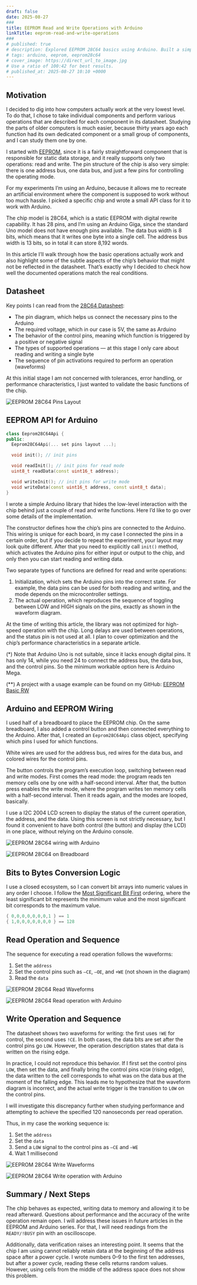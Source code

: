 ```yaml
---
draft: false
date: 2025-08-27
###
title: EEPROM Read and Write Operations with Arduino
linkTitle: eeprom-read-and-write-operations
###
# published: true
# description: Explored EEPROM 28C64 basics using Arduino. Built a simple API to hide low-level pin control. Verified read/write operations, though some datasheet waveforms don’t match practice. Used breadboard, button, and LCD for control and display. Performance, timing accuracy, and data retention issues remain for future study.
# tags: arduino, eeprom, eeprom28c64
# cover_image: https://direct_url_to_image.jpg
# Use a ratio of 100:42 for best results.
# published_at: 2025-08-27 10:10 +0000
---
```


## Motivation

I decided to dig into how computers actually work at the very lowest level. To do that, I chose to take individual components and perform various operations that are described for each component in its datasheet. Studying the parts of older computers is much easier, because thirty years ago each function had its own dedicated component or a small group of components, and I can study them one by one.

I started with [EEPROM](https://en.wikipedia.org/wiki/EEPROM), since it is a fairly straightforward component that is responsible for static data storage, and it really supports only two operations: read and write. The pin structure of the chip is also very simple: there is one address bus, one data bus, and just a few pins for controlling the operating mode.

For my experiments I’m using an Arduino, because it allows me to recreate an artificial environment where the component is supposed to work without too much hassle. I picked a specific chip and wrote a small API class for it to work with Arduino.

The chip model is 28C64, which is a static EEPROM with digital rewrite capability. It has 28 pins, and I’m using an Arduino Giga, since the standard Uno model does not have enough pins available. The data bus width is 8 bits, which means that it writes one byte into a single cell. The address bus width is 13 bits, so in total it can store 8,192 words.

In this article I’ll walk through how the basic operations actually work and also highlight some of the subtle aspects of the chip’s behavior that might not be reflected in the datasheet. That’s exactly why I decided to check how well the documented operations match the real conditions.


## Datasheet

Key points I can read from the [28C64 Datasheet](https://ww1.microchip.com/downloads/en/devicedoc/doc0001h.pdf):
* The pin diagram, which helps us connect the necessary pins to the Arduino
* The required voltage, which in our case is 5V, the same as Arduino
* The behavior of the control pins, meaning which function is triggered by a positive or negative signal
* The types of supported operations — at this stage I only care about reading and writing a single byte
* The sequence of pin activations required to perform an operation (waveforms)

At this initial stage I am not concerned with tolerances, error handling, or performance characteristics, I just wanted to validate the basic functions of the chip.

![EEPROM 28C64 Pins Layout](https://dev-to-uploads.s3.amazonaws.com/uploads/articles/adnogiscdhmtyco5602f.png)


## EEPROM API for Arduino

```cpp
class Eeprom28C64Api {
public:
  Eeprom28C64Api(... set pins layout ...);

  void init(); // init pins

  void readInit(); // init pins for read mode
  uint8_t readData(const uint16_t address);

  void writeInit(); // init pins for write mode
  void writeData(const uint16_t address, const uint8_t data);
}
```

I wrote a simple Arduino library that hides the low-level interaction with the chip behind just a couple of read and write functions. Here I’d like to go over some details of the implementation.

The constructor defines how the chip’s pins are connected to the Arduino. This wiring is unique for each board, in my case I connected the pins in a certain order, but if you decide to repeat the experiment, your layout may look quite different. After that you need to explicitly call `init()` method, which activates the Arduino pins for either input or output to the chip, and only then you can start reading and writing data.

Two separate types of functions are defined for read and write operations:
1. Initialization, which sets the Arduino pins into the correct state. For example, the data pins can be used for both reading and writing, and the mode depends on the microcontroller settings.
2. The actual operation, which reproduces the sequence of toggling between LOW and HIGH signals on the pins, exactly as shown in the waveform diagram.

At the time of writing this article, the library was not optimized for high-speed operation with the chip. Long delays are used between operations, and the status pin is not used at all. I plan to cover optimization and the chip’s performance characteristics in a separate article.

(*) Note that Arduino Uno is not suitable, since it lacks enough digital pins. It has only 14, while you need 24 to connect the address bus, the data bus, and the control pins. So the minimum workable option here is Arduino Mega.

(**) A project with a usage example can be found on my GitHub: [EEPROM Basic RW](https://github.com/inn-goose/eeprom_arduino/tree/main/eeprom_basic_rw)


## Arduino and EEPROM Wiring

I used half of a breadboard to place the EEPROM chip. On the same breadboard, I also added a control button and then connected everything to the Arduino. After that, I created an `Eeprom28C64Api` class object, specifying which pins I used for which functions.

White wires are used for the address bus, red wires for the data bus, and colored wires for the control pins.

The button controls the program’s execution loop, switching between read and write modes. First comes the read mode: the program reads ten memory cells one by one with a half-second interval. After that, the button press enables the write mode, where the program writes ten memory cells with a half-second interval. Then it reads again, and the modes are looped, basically.

I use a I2C 2004 LCD screen to display the status of the current operation, the address, and the data. Using this screen is not strictly necessary, but I found it convenient to have both control (the button) and display (the LCD) in one place, without relying on the Arduino console.

![EEPROM 28C64 wiring with Arduino](https://dev-to-uploads.s3.amazonaws.com/uploads/articles/msv0wb0tbhcdi8l9wzm7.jpg)

![EEPROM 28C64 on Breadboard](https://dev-to-uploads.s3.amazonaws.com/uploads/articles/gulsf3b1bhp0av412oma.jpg)


## Bits to Bytes Conversion Logic

I use a closed ecosystem, so I can convert bit arrays into numeric values in any order I choose. I follow the [Most Significant Bit First](https://en.wikipedia.org/wiki/Bit_numbering#Most-_vs_least-significant_bit_first) ordering, where the least significant bit represents the minimum value and the most significant bit corresponds to the maximum value.

```c
{ 0,0,0,0,0,0,0,1 } == 1
{ 1,0,0,0,0,0,0,0 } == 128
```


## Read Operation and Sequence

The sequence for executing a read operation follows the waveforms:
1. Set the `address`
2. Set the control pins such as `–CE`, `–OE`, and `+WE` (not shown in the diagram)
3. Read the `data`

![EEPROM 28C64 Read Waveforms](https://dev-to-uploads.s3.amazonaws.com/uploads/articles/5q9rp4qqqc8r3tnu6hp5.png)

![EEPROM 28C64 Read operation with Arduino](https://dev-to-uploads.s3.amazonaws.com/uploads/articles/1npzof7jin1quhxtwunr.jpg)


## Write Operation and Sequence

The datasheet shows two waveforms for writing: the first uses `!WE` for control, the second uses `!CE`. In both cases, the data bits are set after the control pins go `LOW`. However, the operation description states that data is written on the rising edge.

In practice, I could not reproduce this behavior. If I first set the control pins `LOW`, then set the data, and finally bring the control pins `HIGH` (rising edge), the data written to the cell corresponds to what was on the data bus at the moment of the falling edge. This leads me to hypothesize that the waveform diagram is incorrect, and the actual write trigger is the transition to `LOW` on the control pins.

I will investigate this discrepancy further when studying performance and attempting to achieve the specified 120 nanoseconds per read operation.

Thus, in my case the working sequence is:
1. Set the `address`
2. Set the `data`
3. Send a `LOW` signal to the control pins as `–CE` and `–WE`
4. Wait 1 millisecond

![EEPROM 28C64 Write Waveforms](https://dev-to-uploads.s3.amazonaws.com/uploads/articles/thxi0expikx5l1r4p7lm.png)

![EEPROM 28C64 Write operation with Arduino](https://dev-to-uploads.s3.amazonaws.com/uploads/articles/92kxrdx34cq223osyq7y.jpg)


## Summary / Next Steps

The chip behaves as expected, writing data to memory and allowing it to be read afterward. Questions about performance and the accuracy of the write operation remain open. I will address these issues in future articles in the EEPROM and Arduino series. For that, I will need readings from the `READY/!BUSY` pin with an oscilloscope.

Additionally, data verification raises an interesting point. It seems that the chip I am using cannot reliably retain data at the beginning of the address space after a power cycle. I wrote numbers 0–9 to the first ten addresses, but after a power cycle, reading these cells returns random values. However, using cells from the middle of the address space does not show this problem.